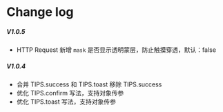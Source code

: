 # Change log

##### V1.0.5

- HTTP Request 新增 `mask` 是否显示透明蒙层，防止触摸穿透，默认：false

##### V1.0.4

- 合并 TIPS.success 和 TIPS.toast 移除 TIPS.success
- 优化 TIPS.confirm 写法，支持对象传参
- 优化 TIPS.toast 写法，支持对象传参